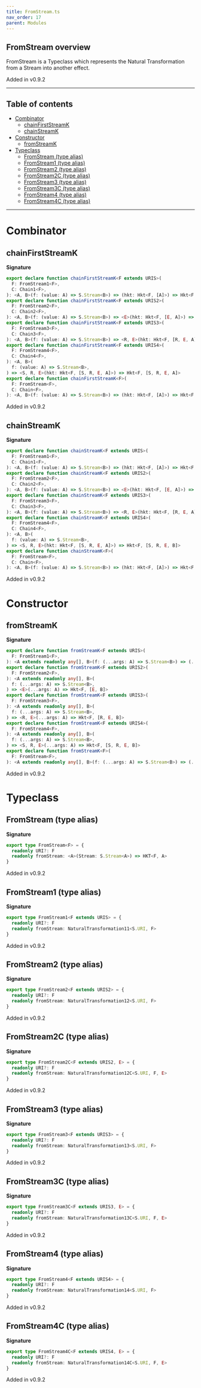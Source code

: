 ```yaml
---
title: FromStream.ts
nav_order: 17
parent: Modules
---
```


## FromStream overview

FromStream is a Typeclass which represents the Natural Transformation from a Stream into another
effect.

Added in v0.9.2

---

<h2 class="text-delta">Table of contents</h2>

- [Combinator](#combinator)
  - [chainFirstStreamK](#chainfirststreamk)
  - [chainStreamK](#chainstreamk)
- [Constructor](#constructor)
  - [fromStreamK](#fromstreamk)
- [Typeclass](#typeclass)
  - [FromStream (type alias)](#fromstream-type-alias)
  - [FromStream1 (type alias)](#fromstream1-type-alias)
  - [FromStream2 (type alias)](#fromstream2-type-alias)
  - [FromStream2C (type alias)](#fromstream2c-type-alias)
  - [FromStream3 (type alias)](#fromstream3-type-alias)
  - [FromStream3C (type alias)](#fromstream3c-type-alias)
  - [FromStream4 (type alias)](#fromstream4-type-alias)
  - [FromStream4C (type alias)](#fromstream4c-type-alias)

---

# Combinator

## chainFirstStreamK

**Signature**

```ts
export declare function chainFirstStreamK<F extends URIS>(
  F: FromStream1<F>,
  C: Chain1<F>,
): <A, B>(f: (value: A) => S.Stream<B>) => (hkt: Hkt<F, [A]>) => Hkt<F, [A]>
export declare function chainFirstStreamK<F extends URIS2>(
  F: FromStream2<F>,
  C: Chain2<F>,
): <A, B>(f: (value: A) => S.Stream<B>) => <E>(hkt: Hkt<F, [E, A]>) => Hkt<F, [E, A]>
export declare function chainFirstStreamK<F extends URIS3>(
  F: FromStream3<F>,
  C: Chain3<F>,
): <A, B>(f: (value: A) => S.Stream<B>) => <R, E>(hkt: Hkt<F, [R, E, A]>) => Hkt<F, [R, E, A]>
export declare function chainFirstStreamK<F extends URIS4>(
  F: FromStream4<F>,
  C: Chain4<F>,
): <A, B>(
  f: (value: A) => S.Stream<B>,
) => <S, R, E>(hkt: Hkt<F, [S, R, E, A]>) => Hkt<F, [S, R, E, A]>
export declare function chainFirstStreamK<F>(
  F: FromStream<F>,
  C: Chain<F>,
): <A, B>(f: (value: A) => S.Stream<B>) => (hkt: Hkt<F, [A]>) => Hkt<F, [A]>
```

Added in v0.9.2

## chainStreamK

**Signature**

```ts
export declare function chainStreamK<F extends URIS>(
  F: FromStream1<F>,
  C: Chain1<F>,
): <A, B>(f: (value: A) => S.Stream<B>) => (hkt: Hkt<F, [A]>) => Hkt<F, [B]>
export declare function chainStreamK<F extends URIS2>(
  F: FromStream2<F>,
  C: Chain2<F>,
): <A, B>(f: (value: A) => S.Stream<B>) => <E>(hkt: Hkt<F, [E, A]>) => Hkt<F, [E, B]>
export declare function chainStreamK<F extends URIS3>(
  F: FromStream3<F>,
  C: Chain3<F>,
): <A, B>(f: (value: A) => S.Stream<B>) => <R, E>(hkt: Hkt<F, [R, E, A]>) => Hkt<F, [R, E, B]>
export declare function chainStreamK<F extends URIS4>(
  F: FromStream4<F>,
  C: Chain4<F>,
): <A, B>(
  f: (value: A) => S.Stream<B>,
) => <S, R, E>(hkt: Hkt<F, [S, R, E, A]>) => Hkt<F, [S, R, E, B]>
export declare function chainStreamK<F>(
  F: FromStream<F>,
  C: Chain<F>,
): <A, B>(f: (value: A) => S.Stream<B>) => (hkt: Hkt<F, [A]>) => Hkt<F, [B]>
```

Added in v0.9.2

# Constructor

## fromStreamK

**Signature**

```ts
export declare function fromStreamK<F extends URIS>(
  F: FromStream1<F>,
): <A extends readonly any[], B>(f: (...args: A) => S.Stream<B>) => (...args: A) => Hkt<F, [B]>
export declare function fromStreamK<F extends URIS2>(
  F: FromStream2<F>,
): <A extends readonly any[], B>(
  f: (...args: A) => S.Stream<B>,
) => <E>(...args: A) => Hkt<F, [E, B]>
export declare function fromStreamK<F extends URIS3>(
  F: FromStream3<F>,
): <A extends readonly any[], B>(
  f: (...args: A) => S.Stream<B>,
) => <R, E>(...args: A) => Hkt<F, [R, E, B]>
export declare function fromStreamK<F extends URIS4>(
  F: FromStream4<F>,
): <A extends readonly any[], B>(
  f: (...args: A) => S.Stream<B>,
) => <S, R, E>(...args: A) => Hkt<F, [S, R, E, B]>
export declare function fromStreamK<F>(
  F: FromStream<F>,
): <A extends readonly any[], B>(f: (...args: A) => S.Stream<B>) => (...args: A) => Hkt<F, [B]>
```

Added in v0.9.2

# Typeclass

## FromStream (type alias)

**Signature**

```ts
export type FromStream<F> = {
  readonly URI?: F
  readonly fromStream: <A>(Stream: S.Stream<A>) => HKT<F, A>
}
```

Added in v0.9.2

## FromStream1 (type alias)

**Signature**

```ts
export type FromStream1<F extends URIS> = {
  readonly URI?: F
  readonly fromStream: NaturalTransformation11<S.URI, F>
}
```

Added in v0.9.2

## FromStream2 (type alias)

**Signature**

```ts
export type FromStream2<F extends URIS2> = {
  readonly URI?: F
  readonly fromStream: NaturalTransformation12<S.URI, F>
}
```

Added in v0.9.2

## FromStream2C (type alias)

**Signature**

```ts
export type FromStream2C<F extends URIS2, E> = {
  readonly URI?: F
  readonly fromStream: NaturalTransformation12C<S.URI, F, E>
}
```

Added in v0.9.2

## FromStream3 (type alias)

**Signature**

```ts
export type FromStream3<F extends URIS3> = {
  readonly URI?: F
  readonly fromStream: NaturalTransformation13<S.URI, F>
}
```

Added in v0.9.2

## FromStream3C (type alias)

**Signature**

```ts
export type FromStream3C<F extends URIS3, E> = {
  readonly URI?: F
  readonly fromStream: NaturalTransformation13C<S.URI, F, E>
}
```

Added in v0.9.2

## FromStream4 (type alias)

**Signature**

```ts
export type FromStream4<F extends URIS4> = {
  readonly URI?: F
  readonly fromStream: NaturalTransformation14<S.URI, F>
}
```

Added in v0.9.2

## FromStream4C (type alias)

**Signature**

```ts
export type FromStream4C<F extends URIS4, E> = {
  readonly URI?: F
  readonly fromStream: NaturalTransformation14C<S.URI, F, E>
}
```

Added in v0.9.2
